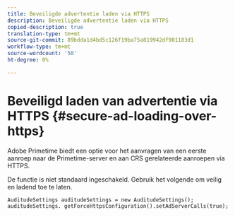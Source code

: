 ```yaml
---
title: Beveiligde advertentie laden via HTTPS
description: Beveiligde advertentie laden via HTTPS
copied-description: true
translation-type: tm+mt
source-git-commit: 89bdda1d4bd5c126f19ba75a819942df901183d1
workflow-type: tm+mt
source-wordcount: '50'
ht-degree: 0%

---
```



# Beveiligd laden van advertentie via HTTPS {#secure-ad-loading-over-https}

Adobe Primetime biedt een optie voor het aanvragen van een eerste aanroep naar de Primetime-server en aan CRS gerelateerde aanroepen via HTTPS.

De functie is niet standaard ingeschakeld. Gebruik het volgende om veilig en ladend toe te laten.

```
AuditudeSettings auditudeSettings = new AuditudeSettings(); 
auditudeSettings. getForceHttpsConfiguration().setAdServerCalls(true);
```

